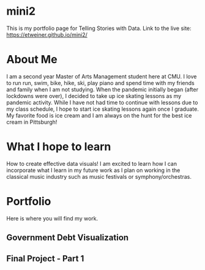 # mini2
This is my portfolio page for Telling Stories with Data.
Link to the live site: https://etweiner.github.io/mini2/ 


# About Me
I am a second year Master of Arts Management student here at CMU. I love to run run, swim, bike, hike, ski, play piano and spend time with my friends and family when I am not studying. When the pandemic initially began (after lockdowns were over), I decided to take up ice skating lessons as my pandemic activity. While I have not had time to continue with lessons due to my class schedule, I hope to start ice skating lessons again once I graduate. My favorite food is ice cream and I am always on the hunt for the best ice cream in Pittsburgh!


# What I hope to learn
How to create effective data visuals! I am excited to learn how I can incorporate what I learn in my future work as I plan on working in the classical music industry such as music festivals or symphony/orchestras. 


# Portfolio
Here is where you will find my work. 


## Government Debt Visualization

## Final Project - Part 1
